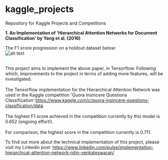 # kaggle_projects
Repository for Kaggle Projects and Competitions


**1. An Implementation of 'Hierarchical Attention Networks for Document Classification' by Yang et al. (2016)**

The F1 score progression on a holdout dataset below: <br/>
![alt text](https://github.com/nitinvwaran/kaggle_projects/blob/master/f1_score_valid.PNG) <br /> <br />

This project aims to implement the above paper, in Tensorflow. Following which, improvements to the project in terms of adding more features, will be investigated. <br /> <br />
The Tensorflow implementation for the Hierarchical Attention Network was used in the Kaggle competition 'Quora Insincere Questions Classification':https://www.kaggle.com/c/quora-insincere-questions-classification/data <br /> <br />
The highest F1 score achieved in the competition currently by this model is 0.652 (ongoing effort!). 
<br /> <br /> 
For comparison, the highest score in the competition currently is 0.711.

To find out more about the technical implementation of this project, please visit my Linkedin post: https://www.linkedin.com/pulse/implementation-hierarchical-attention-network-nitin-venkateswaran/
